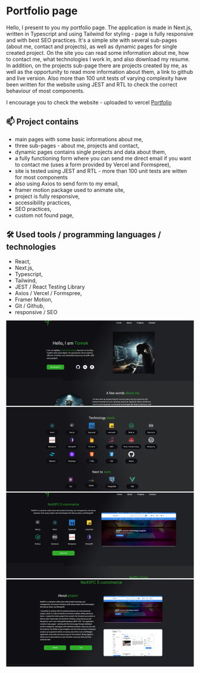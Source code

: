 <h1>Portfolio page</h1>

<p>Hello, I present to you my portfolio page. The application is made in Next.js, written in Typescript and using Tailwind for styling - page is fully responsive and with best SEO practices. It's a simple site with several sub-pages (about me, contact and projects), as well as dynamic pages for single created project. On the site you can read some information about me, how to contact me, what technologies I work in, and also download my resume. In addition, on the projects sub-page there are projects created by me, as well as the opportunity to read more information about them, a link to github and live version. Also more than 100 unit tests of varying complexity have been written for the website using JEST and RTL to check the correct behaviour of most components.</p>

<p>I encourage you to check the website - uploaded to vercel <a href='https://tomaszzportfolio.vercel.app/'>Portfolio</a></p>

<h2>📫 Project contains</h2>

- main pages with some basic informations about me,
- three sub-pages - about me, projects and contact,
- dynamic pages contains single projects and data about them,
- a fully functioning form where you can send me direct email if you want to contact me (uses a form provided by Vercel and Formspree),
- site is tested using JEST and RTL - more than 100 unit tests are witten for most components
- also using Axios to send form to my email,
- framer motion package used to animate site,
- project is fully responsive,
- accessibility practices,
- SEO practices,
- custom not found page,

<h2>🛠 Used tools / programming languages / technologies</h2>

- React,
- Next.js,
- Typescript,
- Tailwind,
- JEST / React Testing Library
- Axios / Vercel / Formspree,
- Framer Motion,
- Git / Github,
- responsive / SEO

<div align='center'>
 <img src='./src/assets/photos/portfolio1.jpg'>
 <img src='./src/assets/photos/portfolio2.jpg'>
 <img src='./src/assets/photos/portfolio3.jpg'>
 <img src='./src/assets/photos/portfolio4.jpg'>
</div>
